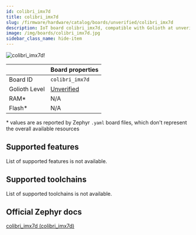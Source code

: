 ```yaml
---
id: colibri_imx7d
title: colibri_imx7d
slug: /firmware/hardware/catalog/boards/unverified/colibri_imx7d
description: IoT board colibri_imx7d, compatible with Golioth at unverified level.
image: /img/boards/colibri_imx7d.jpg
sidebar_class_name: hide-item
---
```


[//]: # (This is an auto-generated file, do not edit! Changes to it will be lost upon re-generation)

![colibri_imx7d!](/img/boards/colibri_imx7d.jpg "colibri_imx7d")

|                | Board properties     |
| -------------  | -------------------- |
| Board ID       | `colibri_imx7d` |
| Golioth Level  | [Unverified](/firmware/hardware#unverified-boards) |
| RAM*           | N/A |
| Flash*         | N/A |

\* values are as reported by Zephyr `.yaml` board files, which don't represent the overall available resources



## Supported features

List of supported features is not available.

## Supported toolchains

List of supported toolchains is not available.

## Official Zephyr docs

[colibri_imx7d (colibri_imx7d)](https://docs.zephyrproject.org/latest/boards/toradex/colibri_imx7d/doc/index.html)

